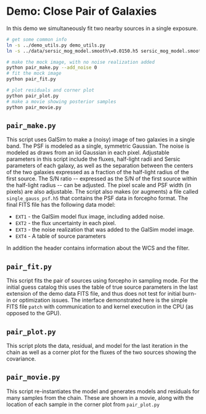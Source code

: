 # Demo: Close Pair of Galaxies

In this demo we simultaneously fit two nearby sources in a single exposure.

```sh
# get some common info
ln -s ../demo_utils.py demo_utils.py
ln -s ../data/sersic_mog_model.smooth\=0.0150.h5 sersic_mog_model.smooth\=0.0150.h5

# make the mock image, with no noise realization added
python pair_make.py --add_noise 0
# fit the mock image
python pair_fit.py

# plot residuals and corner plot
python pair_plot.py
# make a movie showing posterior samples
python pair_movie.py
```

## `pair_make.py`

This script uses GalSim to make a (noisy) image of two galaxies in a single
band. The PSF is modeled as a single, symmetric Gaussian. The noise is modeled
as draws from an iid Gaussian in each pixel. Adjustable parameters in this
script include the fluxes, half-light radii and Sersic parameters of each
galaxy, as well as the separation between the centers of the two galaxies
expressed as a fraction of the half-light radius of the first source. The S/N
ratio  -- expressed as the S/N of the first source within the half-light radius
-- can be adjusted. The pixel scale and PSF width (in pixels) are also
adjustable.  The script also makes (or augments) a file called
`single_gauss_psf.h5` that contains the PSF data in forcepho format.  The final
FITS file has the following data model:

* `EXT1` - the GalSim model flux image, including added noise.
* `EXT2` - the flux uncertainty in each pixel.
* `EXT3` - the noise realization that was added to the GalSim model image.
* `EXT4` - A table of source parameters

In addition the header contains information about the WCS and the filter.

## `pair_fit.py`

This script fits the pair of sources using forcepho in sampling mode.  For the
initial guess catalog this uses the table of true source parameters in the last
extension of the demo data FITS file, and thus does not test for initial burn-in
or optimization issues.  The interface demonstrated here is the simple FITS file
`patch` with communication to and kernel execution in the CPU (as opposed to the
GPU).

## `pair_plot.py`

This script plots the data, residual, and model for the last iteration in the
chain as well as a corner plot for the fluxes of the two sources showing the
covariance.

## `pair_movie.py`

This script re-instantiates the model and generates models and residuals for
many samples from the chain.  These are shown in a movie, along with the
location of each sample in the corner plot from `pair_plot.py`
